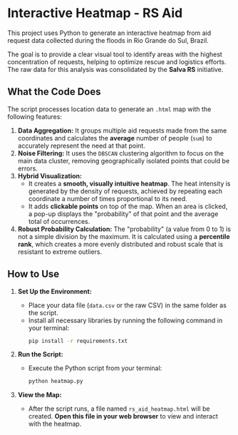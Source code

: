 # Interactive Heatmap - RS Aid

This project uses Python to generate an interactive heatmap from aid request data collected during the floods in Rio Grande do Sul, Brazil.

The goal is to provide a clear visual tool to identify areas with the highest concentration of requests, helping to optimize rescue and logistics efforts. The raw data for this analysis was consolidated by the **Salva RS** initiative.

## What the Code Does

The script processes location data to generate an `.html` map with the following features:

1.  **Data Aggregation:** It groups multiple aid requests made from the same coordinates and calculates the **average** number of people (`sum`) to accurately represent the need at that point.
2.  **Noise Filtering:** It uses the `DBSCAN` clustering algorithm to focus on the main data cluster, removing geographically isolated points that could be errors.
3.  **Hybrid Visualization:**
    * It creates a **smooth, visually intuitive heatmap**. The heat intensity is generated by the density of requests, achieved by repeating each coordinate a number of times proportional to its need.
    * It adds **clickable points** on top of the map. When an area is clicked, a pop-up displays the "probability" of that point and the average total of occurrences.
4.  **Robust Probability Calculation:** The "probability" (a value from 0 to 1) is not a simple division by the maximum. It is calculated using a **percentile rank**, which creates a more evenly distributed and robust scale that is resistant to extreme outliers.

## How to Use

1.  **Set Up the Environment:**
    * Place your data file (`data.csv` or the raw CSV) in the same folder as the script.
    * Install all necessary libraries by running the following command in your terminal:
        ```bash
        pip install -r requirements.txt
        ```

2.  **Run the Script:**
    * Execute the Python script from your terminal:
        ```bash
        python heatmap.py
        ```

3.  **View the Map:**
    * After the script runs, a file named `rs_aid_heatmap.html` will be created. **Open this file in your web browser** to view and interact with the heatmap.
